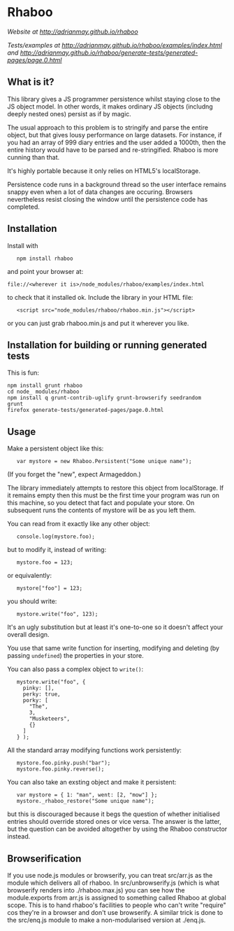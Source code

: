 Rhaboo
======

*Website at http://adrianmay.github.io/rhaboo*

*Tests/examples at http://adrianmay.github.io/rhaboo/examples/index.html and http://adrianmay.github.io/rhaboo/generate-tests/generated-pages/page.0.html*

What is it?
-----------

This library gives a JS programmer persistence whilst staying close to the JS object model. In other words, it makes ordinary JS objects (includng deeply nested ones) persist as if by magic.

The usual approach to this problem is to stringify and parse the entire object, but that gives lousy performance on large datasets. For instance, if you had an array of 999 diary entries and the user added a 1000th, then the entire history would have to be parsed and re-stringified. Rhaboo is more cunning than that.

It's highly portable because it only relies on HTML5's localStorage.

Persistence code runs in a background thread so the user interface remains snappy even when a lot of data changes are occuring. Browsers nevertheless resist closing the window until the persistence code has completed.

Installation
------------

Install with 

```
   npm install rhaboo
```

and point your browser at: 

```
file://<wherever it is>/node_modules/rhaboo/examples/index.html
```

to check that it installed ok. Include the library in your HTML file:

```
   <script src="node_modules/rhaboo/rhaboo.min.js"></script>
```
or you can just grab rhaboo.min.js and put it wherever you like.

Installation for building or running generated tests
----------------------------------------------------

This is fun:

```
npm install grunt rhaboo
cd node_ modules/rhaboo
npm install q grunt-contrib-uglify grunt-browserify seedrandom
grunt
firefox generate-tests/generated-pages/page.0.html
```

Usage
-----

Make a persistent object like this:

```
   var mystore = new Rhaboo.Persistent("Some unique name");
```
(If you forget the "new", expect Armageddon.)

The library immediately attempts to restore this object from localStorage. If it remains empty then this must be the first time your program was run on this machine, so you detect that fact and populate your store. On subsequent runs the contents of mystore will be as you left them.

You can read from it exactly like any other object:

```
   console.log(mystore.foo); 
```
but to modify it, instead of writing:
 
```
   mystore.foo = 123; 
```
or equivalently: 
```
   mystore["foo"] = 123;
```

you should write:

```
   mystore.write("foo", 123);
```

It's an ugly substitution but at least it's one-to-one so it doesn't affect your overall design.

You use that same write function for inserting, modifying and deleting (by passing `undefined`) the properties in your store.

You can also pass a complex object to `write()`:

```
   mystore.write("foo", {   
     pinky: [],   
     perky: true,   
     porky: [   
       "The",   
       3,   
       "Musketeers",   
       {}   
     ]   
   } );
```

All the standard array modifying functions work persistently:

```
   mystore.foo.pinky.push("bar");  
   mystore.foo.pinky.reverse();
```

You can also take an exsting object and make it persistent:

```
   var mystore = { 1: "man", went: [2, "mow"] };  
   mystore._rhaboo_restore("Some unique name");
```

but this is discouraged because it begs the question of whether initialised entries should override stored ones or vice versa. The answer is the latter, but the question can be avoided altogether by using the Rhaboo constructor instead.

Browserification
----------------

If you use node.js modules or browserify, you can treat src/arr.js as the module which delivers all of rhaboo. In src/unbrowserify.js (which is what browserify renders into ./rhaboo.max.js) you can see how the module.exports from arr.js is assigned to something called Rhaboo at global scope. This is to hand rhaboo's facilities to people who can't write "require" cos they're in a browser and don't use browserify. A similar trick is done to the src/enq.js module to make a non-modularised version at ./enq.js.





